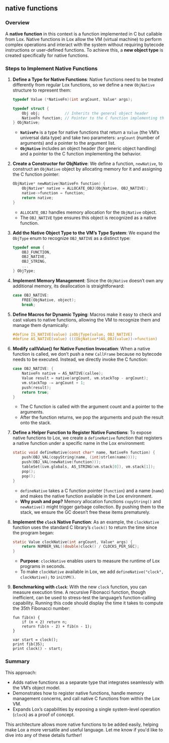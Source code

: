  ## **native functions**

### Overview
A **native function** in this context is a function implemented in C but callable from Lox. Native functions in Lox allow the VM (virtual machine) to perform complex operations and interact with the system without requiring bytecode instructions or user-defined functions. To achieve this, a **new object type** is created specifically for native functions.

### Steps to Implement Native Functions

1. **Define a Type for Native Functions**:
   Native functions need to be treated differently from regular Lox functions, so we define a new `ObjNative` structure to represent them:
   ```c
   typedef Value (*NativeFn)(int argCount, Value* args);

   typedef struct {
       Obj obj;           // Inherits the general object header
       NativeFn function; // Pointer to the C function implementing the native behavior
   } ObjNative;
   ```
   - **`NativeFn`** is a type for native functions that return a `Value` (the VM’s universal data type) and take two parameters: `argCount` (number of arguments) and a pointer to the argument list.
   - **`ObjNative`** includes an object header (for generic object handling) and a pointer to the C function implementing the behavior.

2. **Create a Constructor for ObjNative**:
   We define a function, `newNative`, to construct an `ObjNative` object by allocating memory for it and assigning the C function pointer:
   ```c
   ObjNative* newNative(NativeFn function) {
       ObjNative* native = ALLOCATE_OBJ(ObjNative, OBJ_NATIVE);
       native->function = function;
       return native;
   }
   ```
   - `ALLOCATE_OBJ` handles memory allocation for the `ObjNative` object.
   - The `OBJ_NATIVE` type ensures this object is recognized as a native function.

3. **Add the Native Object Type to the VM’s Type System**:
   We expand the `ObjType` enum to recognize `OBJ_NATIVE` as a distinct type:
   ```c
   typedef enum {
       OBJ_FUNCTION,
       OBJ_NATIVE,
       OBJ_STRING,
       ...
   } ObjType;
   ```

4. **Implement Memory Management**:
   Since the `ObjNative` doesn’t own any additional memory, its deallocation is straightforward:
   ```c
   case OBJ_NATIVE:
       FREE(ObjNative, object);
       break;
   ```

5. **Define Macros for Dynamic Typing**:
   Macros make it easy to check and cast values to native functions, allowing the VM to recognize them and manage them dynamically:
   ```c
   #define IS_NATIVE(value) isObjType(value, OBJ_NATIVE)
   #define AS_NATIVE(value) (((ObjNative*)AS_OBJ(value))->function)
   ```

6. **Modify callValue() for Native Function Invocation**:
   When a native function is called, we don’t push a new `CallFrame` because no bytecode needs to be executed. Instead, we directly invoke the C function:
   ```c
   case OBJ_NATIVE: {
       NativeFn native = AS_NATIVE(callee);
       Value result = native(argCount, vm.stackTop - argCount);
       vm.stackTop -= argCount + 1;
       push(result);
       return true;
   }
   ```
   - The C function is called with the argument count and a pointer to the arguments.
   - After the function returns, we pop the arguments and push the result onto the stack.

7. **Define a Helper Function to Register Native Functions**:
   To expose native functions to Lox, we create a `defineNative` function that registers a native function under a specific name in the Lox environment:
   ```c
   static void defineNative(const char* name, NativeFn function) {
       push(OBJ_VAL(copyString(name, (int)strlen(name))));
       push(OBJ_VAL(newNative(function)));
       tableSet(&vm.globals, AS_STRING(vm.stack[0]), vm.stack[1]);
       pop();
       pop();
   }
   ```
   - `defineNative` takes a C function pointer (`function`) and a name (`name`) and makes the native function available in the Lox environment.
   - **Why push and pop?** Memory allocation functions `copyString()` and `newNative()` might trigger garbage collection. By pushing them to the stack, we ensure the GC doesn’t free these items prematurely.

8. **Implement the `clock` Native Function**:
   As an example, the `clockNative` function uses the standard C library’s `clock()` to return the time since the program began:
   ```c
   static Value clockNative(int argCount, Value* args) {
       return NUMBER_VAL((double)clock() / CLOCKS_PER_SEC);
   }
   ```
   - **Purpose**: `clockNative` enables users to measure the runtime of Lox programs in seconds.
   - To make `clockNative` available in Lox, we add `defineNative("clock", clockNative);` to `initVM()`.

9. **Benchmarking with `clock`**:
   With the new `clock` function, you can measure execution time. A recursive Fibonacci function, though inefficient, can be used to stress-test the language’s function-calling capability. Running this code should display the time it takes to compute the 35th Fibonacci number:
   ```lox
   fun fib(n) {
       if (n < 2) return n;
       return fib(n - 2) + fib(n - 1);
   }

   var start = clock();
   print fib(35);
   print clock() - start;
   ```

### Summary
This approach:
- Adds native functions as a separate type that integrates seamlessly with the VM’s object model.
- Demonstrates how to register native functions, handle memory management concerns, and call native C functions from within the Lox VM.
- Expands Lox’s capabilities by exposing a single system-level operation (`clock`) as a proof of concept. 

This architecture allows more native functions to be added easily, helping make Lox a more versatile and useful language. Let me know if you'd like to dive into any of these details further!